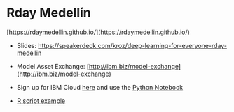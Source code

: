 # Rday Medellín

[https://rdaymedellin.github.io/](https://rdaymedellin.github.io/)

- Slides: https://speakerdeck.com/kroz/deep-learning-for-everyone-rday-medellin

- Model Asset Exchange: [http://ibm.biz/model-exchange](http://ibm.biz/model-exchange)

- Sign up for IBM Cloud [here](http://ibm.biz/max-cloud) and use the [Python Notebook](http://ibm.biz/max-notebook)

- [R script example](object_detector.R)




